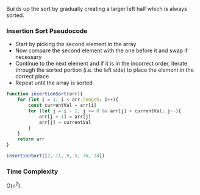 Builds up the sort by gradually creating a larger left half which is always sorted.

### Insertion Sort Pseudocode
- Start by picking the second element in the array
- Now compare the second element with the one before it and swap if necessary
- Continue to the next element and if it is in the incorrect order, iterate through the sorted portion (i.e. the left side) to place the element in the correct place
- Repeat until the array is sorted

```js
function insertionSort(arr){
	for (let i = 1; i < arr.length; i++){
		const currentVal = arr[i]
		for (let j = i - 1; j >= 0 && arr[j] > currentVal; j--){
			arr[j + 1] = arr[j]
			arr[j] = currentVal
		}
	}
	return arr
}

insertionSort([2, 11, 9, 5, 76, 24])
```

### Time Complexity
O(n<sup>2</sup>).